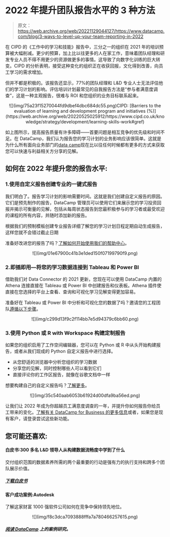 # 2022 年提升团队报告水平的 3 种方法

> 原文：<https://web.archive.org/web/20221129044127/https://www.datacamp.com/blog/3-ways-to-level-up-your-team-reporting-in-2022>

在 CIPD 的《工作中的学习和技能》报告中，三分之一的组织在 2021 年的培训预算被大幅削减。更少的预算，加上比以往更多的人在家工作，意味着团队经理和研发专业人员不得不用更少的资源做更多的事情。这导致了向数字化训练的巨大转变。CIPD 的分析表明，接受这种变化的组织正在收获回报，文化得到改善，向员工学习的需求增加。

但并不都是积极的。该报告还显示，77%的团队经理和 L&D 专业人士无法评估他们的学习计划的影响。评估培训计划最常见的自我报告方法是“参与者满意度调查”，这是一种主观报告，很难与 ROI 和您组织的业务目标联系起来。

<center>![](img/75a23f15270044fd9dbef4dbc684dc55.png)CIPD: [Barriers to the evaluation of learning and development program and initiatives (%)](https://web.archive.org/web/20220525025912/https://www.cipd.co.uk/knowledge/strategy/development/learning-skills-work#gref)</center>

如上图所示，提高报告质量有许多障碍——首要问题是相互竞争的优先级和时间不足。在 DataCamp，我们认为报告您的学习计划的业务影响应该很简单。这就是为什么所有面向业务部门的[data camp](https://web.archive.org/web/20220525025912/https://www.datacamp.com/groups/business)现在比以往任何时候都有更多的方式来获取您可以快速与利益相关方分享的见解。

## 如何在 2022 年提升您的报告水平:

### 1.使用自定义报告创建专业的一键式报告

我们明白了。报告学习计划的影响需要时间。这就是我们创建自定义报告的原因。它们是预先制作的报告，DataCamp 管理员可以使用它们来展示您的学习投资回报并揭示可衡量的见解，包括从每周状态报告到您最积极参与的学习者或最受欢迎的课程的所有内容，并随时添加新的报告。

根据我们的预制模板创建专业报告详细了解您的学习计划日程定期自动生成报告，这样您就不会错过截止日期

准备好改进您的报告了吗？[了解如何开始使用我们的帮助中心](https://web.archive.org/web/20220525025912/https://support.datacamp.com/hc/en-us/articles/4412251811223-DataCamp-Custom-Reports-An-Overview)。

<center>![](img/01e67900c41b3e1ded150f07199790f9.png)</center>

### 2.即插即用—将您的学习数据连接到 Tableau 和 Power BI

借助我们对 Data Connector 的 2021 更新，您现在可以使用 DataCamp 内置的 Athena 连接直接在 Tableau 或 Power BI 中创建报告和仪表板。Athena 插件使直接在您选择的平台上查看、查询和可视化学习见解变得更加容易。

准备好在 Tableau 或 Power BI 中分析和可视化您的数据了吗？邀请您的工程团队[遵循以下步骤](https://web.archive.org/web/20220525025912/https://enterprise-docs.datacamp.com/data-connector/using-the-data-connector/analyzing-data)。

<center>![](img/c299d13f9c2f114bb7e5d94379c6bb60.png)</center>

### 3.使用 Python 或 R with Workspace 构建定制报告

如果您的组织启用了工作空间编辑器，您可以在 Python 或 R 中从头开始构建报告，或者从我们现成的 Python 自定义报告中进行选择。

*   从您舒适的浏览器中分析您组织的学习数据
*   分享您的见解，同时控制哪些人可以看到它们
*   直接评论你的工作区报告，就像在谷歌文档中一样

想要构建自己的自定义报告吗？[了解更多](https://web.archive.org/web/20220525025912/https://app.datacamp.com/workspace/)。

<center>![](img/35c540aab6053b61924d00dfa9ba56ed.png)</center>

让我们让 2022 年成为你超越员工满意度调查的一年，并提升你如何报告你给员工带来的变化。[了解有关 DataCamp for Business 的更多信息](https://web.archive.org/web/20220525025912/https://www.datacamp.com/groups/business)或者，如果您是现有客户，请登录尝试这些新功能。

## 您可能还喜欢:

#### 白皮书:300 多名 L&D 领导人从构建数据流畅度中学到了什么

交付组织范围的数据素养所需的两个最重要的行动是强有力的执行支持和跨多个团队展示价值。

##### [下载白皮书](https://web.archive.org/web/20220525025912/https://www.datacamp.com/resources/whitepapers/what-300-l-and-d-leaders-have-learned-about-data-fluency)

#### 客户成功案例:Autodesk

了解这家财富 1000 强软件公司如何在竞争中保持领先地位。

<center>![](img/f8c3dca7093888fffa7a780466257615.png)</center>

##### [阅读 DataCamp](https://web.archive.org/web/20220525025912/https://www.datacamp.com/resources/case-studies/autodesk-case-study) 上的案例研究。